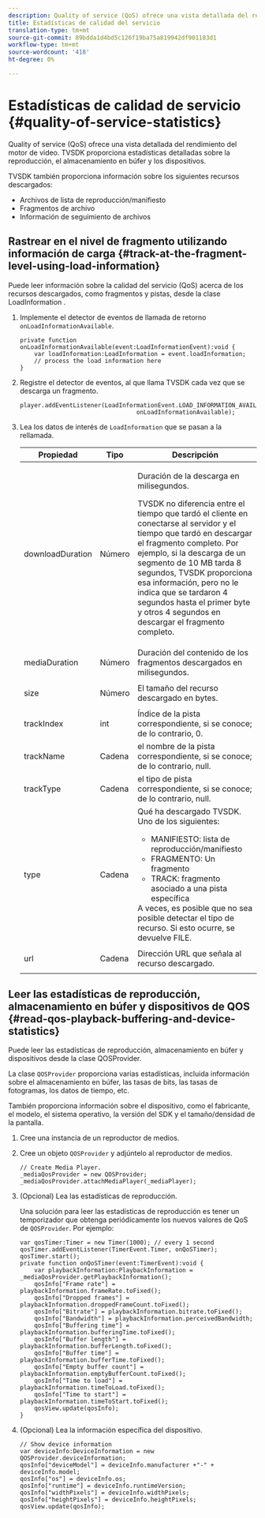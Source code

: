 ```yaml
---
description: Quality of service (QoS) ofrece una vista detallada del rendimiento del motor de vídeo. TVSDK proporciona estadísticas detalladas sobre la reproducción, el almacenamiento en búfer y los dispositivos.
title: Estadísticas de calidad del servicio
translation-type: tm+mt
source-git-commit: 89bdda1d4bd5c126f19ba75a819942df901183d1
workflow-type: tm+mt
source-wordcount: '418'
ht-degree: 0%

---
```



# Estadísticas de calidad de servicio {#quality-of-service-statistics}

Quality of service (QoS) ofrece una vista detallada del rendimiento del motor de vídeo. TVSDK proporciona estadísticas detalladas sobre la reproducción, el almacenamiento en búfer y los dispositivos.

TVSDK también proporciona información sobre los siguientes recursos descargados:

* Archivos de lista de reproducción/manifiesto
* Fragmentos de archivo
* Información de seguimiento de archivos

## Rastrear en el nivel de fragmento utilizando información de carga {#track-at-the-fragment-level-using-load-information}

Puede leer información sobre la calidad del servicio (QoS) acerca de los recursos descargados, como fragmentos y pistas, desde la clase LoadInformation .

1. Implemente el detector de eventos de llamada de retorno `onLoadInformationAvailable`.

   ```
   private function onLoadInformationAvailable(event:LoadInformationEvent):void { 
       var loadInformation:LoadInformation = event.loadInformation; 
       // process the load information here     
   }
   ```

1. Registre el detector de eventos, al que llama TVSDK cada vez que se descarga un fragmento.

   ```
   player.addEventListener(LoadInformationEvent.LOAD_INFORMATION_AVAILABLE,  
                                    onLoadInformationAvailable);
   ```

1. Lea los datos de interés de `LoadInformation` que se pasan a la rellamada.

   <table id="table_75E61A2EB25E435DB631166A7FF64757"> 
   <thead> 
   <tr> 
      <th colname="col01" class="entry"> Propiedad </th> 
      <th colname="col1" class="entry"> Tipo </th> 
      <th colname="col2" class="entry"> Descripción </th> 
   </tr> 
   </thead>
   <tbody> 
   <tr> 
      <td colname="col01"> <span class="codeph"> downloadDuration  </span> </td> 
      <td colname="col1"> <p>Número </p> </td> 
      <td colname="col2"> <p>Duración de la descarga en milisegundos. </p> <p>TVSDK no diferencia entre el tiempo que tardó el cliente en conectarse al servidor y el tiempo que tardó en descargar el fragmento completo. Por ejemplo, si la descarga de un segmento de 10 MB tarda 8 segundos, TVSDK proporciona esa información, pero no le indica que se tardaron 4 segundos hasta el primer byte y otros 4 segundos en descargar el fragmento completo. </p> </td> 
   </tr> 
   <tr> 
      <td colname="col01"> <span class="codeph"> mediaDuration  </span> </td> 
      <td colname="col1"> <p>Número </p> </td> 
      <td colname="col2"> Duración del contenido de los fragmentos descargados en milisegundos. </td> 
   </tr> 
   <tr> 
      <td colname="col01"> <span class="codeph"> size  </span> </td> 
      <td colname="col1"> <p>Número </p> </td> 
      <td colname="col2"> El tamaño del recurso descargado en bytes. </td> 
   </tr> 
   <tr> 
      <td colname="col01"> <span class="codeph"> trackIndex  </span> </td> 
      <td colname="col1"> <p>int </p> </td> 
      <td colname="col2"> Índice de la pista correspondiente, si se conoce; de lo contrario, 0. </td> 
   </tr> 
   <tr> 
      <td colname="col01"> <span class="codeph"> trackName  </span> </td> 
      <td colname="col1"> <p>Cadena </p> </td> 
      <td colname="col2"> el nombre de la pista correspondiente, si se conoce; de lo contrario, null. </td> 
   </tr> 
   <tr> 
      <td colname="col01"> <span class="codeph"> trackType  </span> </td> 
      <td colname="col1"> <p>Cadena </p> </td> 
      <td colname="col2"> el tipo de pista correspondiente, si se conoce; de lo contrario, null. </td> 
   </tr> 
   <tr> 
      <td colname="col01"> <span class="codeph"> type  </span> </td> 
      <td colname="col1"> <p>Cadena </p> </td> 
      <td colname="col2"> Qué ha descargado TVSDK. Uno de los siguientes: 
      <ul id="ul_FA02F42D109344F4866073908CA4E835"> 
      <li id="li_0E2D3EBCAB58477FB5EA526C54FACFFB">MANIFIESTO: lista de reproducción/manifiesto </li> 
      <li id="li_D7894C2F0CB64C909C6398288EA5683A">FRAGMENTO: Un fragmento </li> 
      <li id="li_4D4FEDB7704C411B80891B5028B0C20E">TRACK: fragmento asociado a una pista específica </li> 
      </ul> A veces, es posible que no sea posible detectar el tipo de recurso. Si esto ocurre, se devuelve FILE. </td> 
   </tr> 
   <tr> 
      <td colname="col01"> <span class="codeph"> url  </span> </td> 
      <td colname="col1"> <p>Cadena </p> </td> 
      <td colname="col2"> Dirección URL que señala al recurso descargado. </td> 
   </tr> 
   </tbody> 
   </table>

## Leer las estadísticas de reproducción, almacenamiento en búfer y dispositivos de QOS {#read-qos-playback-buffering-and-device-statistics}

Puede leer las estadísticas de reproducción, almacenamiento en búfer y dispositivos desde la clase QOSProvider.

La clase `QOSProvider` proporciona varias estadísticas, incluida información sobre el almacenamiento en búfer, las tasas de bits, las tasas de fotogramas, los datos de tiempo, etc.

También proporciona información sobre el dispositivo, como el fabricante, el modelo, el sistema operativo, la versión del SDK y el tamaño/densidad de la pantalla.

1. Cree una instancia de un reproductor de medios.
1. Cree un objeto `QOSProvider` y adjúntelo al reproductor de medios.

   ```
   // Create Media Player. 
   _mediaQosProvider = new QOSProvider; 
   _mediaQosProvider.attachMediaPlayer(_mediaPlayer);
   ```

1. (Opcional) Lea las estadísticas de reproducción.

   Una solución para leer las estadísticas de reproducción es tener un temporizador que obtenga periódicamente los nuevos valores de QoS de `QOSProvider`. Por ejemplo:

   ```
   var qosTimer:Timer = new Timer(1000); // every 1 second  
   qosTimer.addEventListener(TimerEvent.Timer, onQoSTimer);  
   qosTimer.start(); 
   private function onQoSTimer(event:TimerEvent):void { 
       var playbackInformation:PlaybackInformation = _mediaQosProvider.getPlaybackInformation(); 
       qosInfo["Frame rate"] = playbackInformation.frameRate.toFixed();  
       qosInfo["Dropped frames"] = playbackInformation.droppedFrameCount.toFixed(); 
       qosInfo["Bitrate"] = playbackInformation.bitrate.toFixed(); 
       qosInfo["Bandwidth"] = playbackInformation.perceivedBandwidth; 
       qosInfo["Buffering time"] = playbackInformation.bufferingTime.toFixed(); 
       qosInfo["Buffer length"] = playbackInformation.bufferLength.toFixed();  
       qosInfo["Buffer time"] = playbackInformation.bufferTime.toFixed(); 
       qosInfo["Empty buffer count"] = playbackInformation.emptyBufferCount.toFixed();  
       qosInfo["Time to load"] = playbackInformation.timeToLoad.toFixed();  
       qosInfo["Time to start"] = playbackInformation.timeToStart.toFixed(); 
       qosView.update(qosInfo); 
   }
   ```

1. (Opcional) Lea la información específica del dispositivo.

   ```
   // Show device information 
   var deviceInfo:DeviceInformation = new QOSProvider.deviceInformation; 
   qosInfo["deviceModel"] = deviceInfo.manufacturer +"-" + deviceInfo.model; 
   qosInfo["os"] = deviceInfo.os;  
   qosInfo["runtime"] = deviceInfo.runtimeVersion;  
   qosInfo["widthPixels"] = deviceInfo.widthPixels;  
   qosInfo["heightPixels"] = deviceInfo.heightPixels; 
   qosView.update(qosInfo); 
   ```
